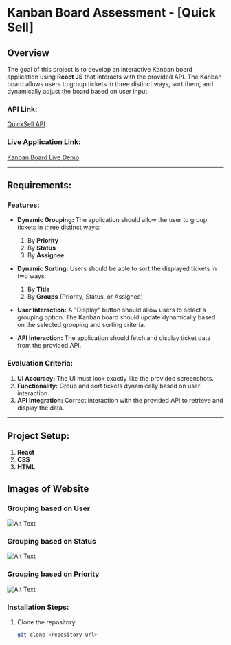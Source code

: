 # Kanban Board Assessment - [Quick Sell]

## Overview
The goal of this project is to develop an interactive Kanban board application using **React JS** that interacts with the provided API. The Kanban board allows users to group tickets in three distinct ways, sort them, and dynamically adjust the board based on user input.

### API Link: 
[QuickSell API](https://api.quicksell.co/v1/internal/frontend-assignment)

### Live Application Link:
[Kanban Board Live Demo](https://quicksellkanbanboard.onrender.com/)

---

## Requirements:

### Features:
- **Dynamic Grouping:** The application should allow the user to group tickets in three distinct ways:
  1. By **Priority**
  2. By **Status**
  3. By **Assignee**

- **Dynamic Sorting:** Users should be able to sort the displayed tickets in two ways:
  1. By **Title**
  2. By **Groups** (Priority, Status, or Assignee)

- **User Interaction:** A "Display" button should allow users to select a grouping option. The Kanban board should update dynamically based on the selected grouping and sorting criteria.

- **API Interaction:** The application should fetch and display ticket data from the provided API.

### Evaluation Criteria:
1. **UI Accuracy:** The UI must look exactly like the provided screenshots.
2. **Functionality:** Group and sort tickets dynamically based on user interaction.
3. **API Integration:** Correct interaction with the provided API to retrieve and display the data.

---

## Project Setup:
1. **React**
2. **CSS**
3. **HTML**

## Images of Website
### Grouping based on User
![Alt Text](./User.jpg)
### Grouping based on Status
![Alt Text](./Status.jpg)
### Grouping based on Priority
![Alt Text](./priority.jpg)

### Installation Steps:
1. Clone the repository:
   ```bash
   git clone <repository-url>
